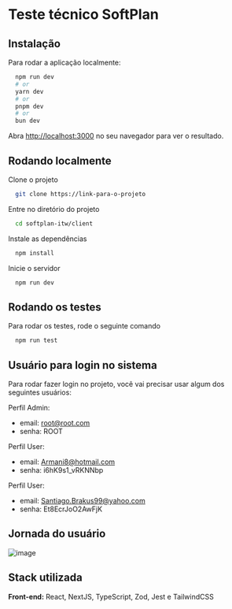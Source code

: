 
# Teste técnico SoftPlan


## Instalação

Para rodar a aplicação localmente:

```bash
  npm run dev
  # or
  yarn dev
  # or
  pnpm dev
  # or
  bun dev
```

Abra [http://localhost:3000](http://localhost:3000) no seu navegador para ver o resultado.


    
## Rodando localmente

Clone o projeto

```bash
  git clone https://link-para-o-projeto
```

Entre no diretório do projeto

```bash
  cd softplan-itw/client
```

Instale as dependências

```bash
  npm install
```

Inicie o servidor

```bash
  npm run dev
```


## Rodando os testes

Para rodar os testes, rode o seguinte comando

```bash
  npm run test
```


## Usuário para login no sistema

Para rodar fazer login no projeto, você vai precisar usar algum dos seguintes usuários:

Perfil Admin:
 - email: root@root.com
 - senha: ROOT

Perfil User:
- email: Armani8@hotmail.com
- senha: i6hK9s1_vRKNNbp

Perfil User:
- email: Santiago.Brakus99@yahoo.com
- senha: Et8EcrJoO2AwFjK

## Jornada do usuário
![image](https://github.com/joeyclapton/softplan-itw/assets/32145647/9bf1417a-fc25-4966-9468-20b8e00aa9fc)


## Stack utilizada

**Front-end:** React, NextJS, TypeScript, Zod, Jest e TailwindCSS

